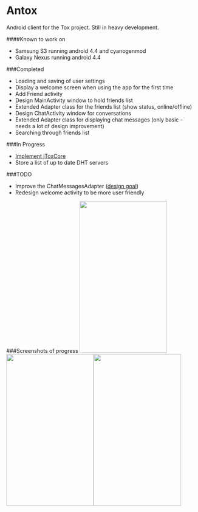Antox
=====

Android client for the Tox project. Still in heavy development. 

####Known to work on
* Samsung S3 running android 4.4 and cyanogenmod
* Galaxy Nexus running android 4.4


###Completed

- Loading and saving of user settings
- Display a welcome screen when using the app for the first time
- Add Friend activity
- Design MainActivity window to hold friends list
- Extended Adapter class for the friends list (show status, online/offline)
- Design ChatActivity window for conversations 
- Extended Adapter class for displaying chat messages (only basic - needs a lot of design improvement)
- Searching through friends list

###In Progress

- [Implement jToxCore](https://github.com/Tox/jToxcore)
- Store a list of up to date DHT servers

###TODO

- Improve the ChatMessagesAdapter ([design goal](http://assets.hardwarezone.com/img/2013/11/messages.jpg)) 
- Redesign welcome activity to be more user friendly

###Screenshots of progress
<img src="http://i.imgur.com/DQSxfjC.png" width="230px" height="400px"/><img src="http://i.imgur.com/JfX9ZgJ.png" width="230px" height="400px"/><img src="http://i.imgur.com/qQmpODj.png" width="230px" height="400px"/>

